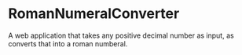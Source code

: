 # RomanNumeralConverter
A web application that takes any positive decimal number as input, as converts that into a roman numberal. 
